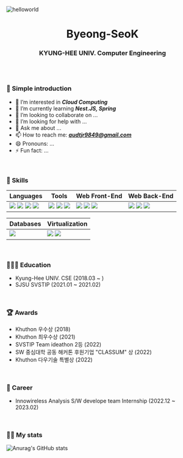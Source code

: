 ![helloworld](https://user-images.githubusercontent.com/61545957/167173380-133003bd-2e7b-42ba-9ad7-61a4171fe8a2.gif)

<h1 align="center">Byeong-SeoK</h1>

<h3 align="center"> KYUNG-HEE UNIV. Computer Engineering</h3>
<br><br>

### 👋 Simple introduction
- 🔭 I’m interested in _**Cloud Computing**_
- 🌱 I’m currently learning _**Nest.JS, Spring**_
- 👯 I’m looking to collaborate on ...
- 🤔 I’m looking for help with ...
- 💬 Ask me about ...
- 📫 How to reach me: _**qudtjr9849@gmail.com**_
- 😄 Pronouns: ...
- ⚡ Fun fact: ...
<br>

### 💪 Skills
|Languages|Tools|Web Front-End|Web Back-End|
|---|---|---|---|
|  <img src="https://img.shields.io/badge/Python3-3766AB?style=flat-square&logo=Python&logoColor=white"/></a>&nbsp;<img src="https://img.shields.io/badge/C++-00599C?style=flat-square&logo=C%2B%2B&logoColor=white"/></a>&nbsp;<img src="https://img.shields.io/badge/Javascript-F7DF1E?style=flat-square&logo=javascript&logoColor=white"/></a>&nbsp;<img src="https://img.shields.io/badge/Typescript-000000?style=flat-square&logo=Typescript&logoColor=white"/></a>&nbsp;|  <img src="https://img.shields.io/badge/Git-F05032?style=flat-square&logo=Git&logoColor=white"/></a>&nbsp;<img src="https://img.shields.io/badge/GitHub-181717?style=flat-square&logo=GitHub&logoColor=white"/></a>&nbsp;<img src="https://img.shields.io/badge/Firebase-FFCA28?style=flat-square&logo=Firebase&logoColor=white"/>|<img src="https://img.shields.io/badge/HTML5-E34F26?style=flat-square&logo=HTML5&logoColor=white"/></a>&nbsp;<img src="https://img.shields.io/badge/CSS3-1572B6?style=flat-square&logo=CSS3&logoColor=white"/></a>&nbsp;<img src="https://img.shields.io/badge/Bootstrap-7952B3?style=flat-square&logo=Bootstrap&logoColor=white"/></a>&nbsp;|<img src="https://img.shields.io/badge/Node.js-38761D?style=flat-square&logo=Node.js&logoColor=white"/></a>&nbsp;<img src="https://img.shields.io/badge/Express-000000?style=flat-square&logo=Express&logoColor=white"/></a>&nbsp;<img src="https://img.shields.io/badge/Nest.js-d94844?style=flat-square&logo=Nest&logoColor=white"/></a>&nbsp;

|Databases|Virtualization|
|---|---|
|<img src="https://img.shields.io/badge/MySQL-4479A1?style=flat-square&logo=MySQL&logoColor=white"/></a>&nbsp;|<img src="https://img.shields.io/badge/Docker-2496ED?style=flat-square&logo=Docker&logoColor=white"/></a>&nbsp;<img src="https://img.shields.io/badge/kubernetes-0B5394?style=flat-square&logo=kubernetes&logoColor=white"/></a>&nbsp;
<br>

### 👨🏻‍🏫 Education
- Kyung-Hee UNIV. CSE (2018.03 ~ )
- SJSU SVSTIP (2021.01 ~ 2021.02)
<br>

### 🏆 Awards
- Khuthon 우수상 (2018)
- Khuthon 최우수상 (2021)
- SVSTIP Team ideathon 2등 (2022)
- SW 중심대학 공동 해커톤 후원기업 "CLASSUM" 상 (2022)
- Khuthon 다우기술 특별상 (2022)
<br>

### 🏢 Career
- Innowireless Analysis S/W develope team Internship (2022.12 ~ 2023.02)
<br>

### 👩‍💻 My stats
![Anurag's GitHub stats](https://github-readme-stats.vercel.app/api?username=Byeong-SeoK&show_icons=true)
